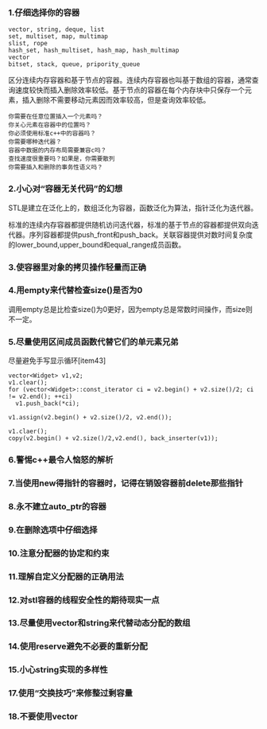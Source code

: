 ### 1.仔细选择你的容器
```
vector, string, deque, list
set, multiset, map, multimap
slist, rope
hash_set, hash_multiset, hash_map, hash_multimap
vector
bitset, stack, queue, pripority_queue
```

区分连续内存容器和基于节点的容器。连续内存容器也叫基于数组的容器，通常查询速度较快而插入删除效率较低。基于节点的容器在每个内存块中只保存一个元素，插入删除不需要移动元素因而效率较高，但是查询效率较低。

```
你需要在任意位置插入一个元素吗？
你关心元素在容器中的位置吗？
你必须使用标准c++中的容器吗？
你需要哪种迭代器？
容器中数据的内存布局需要兼容c吗？
查找速度很重要吗？如果是，你需要散列
你需要插入和删除的事务性语义吗？
```

### 2.小心对“容器无关代码”的幻想
STL是建立在泛化上的，数组泛化为容器，函数泛化为算法，指针泛化为迭代器。

标准的连续内存容器都提供随机访问迭代器，标准的基于节点的容器都提供双向迭代器。序列容器都提供push_front和push_back。关联容器提供对数时间复杂度的lower_bound,upper_bound和equal_range成员函数。

### 3.使容器里对象的拷贝操作轻量而正确

### 4.用empty来代替检查size()是否为0
调用empty总是比检查size()为0更好，因为empty总是常数时间操作，而size则不一定。

### 5.尽量使用区间成员函数代替它们的单元素兄弟
尽量避免手写显示循环[item43]

```
vector<Widget> v1,v2;
v1.clear();
for (vector<Widget>::const_iterator ci = v2.begin() + v2.size()/2; ci != v2.end(); ++ci)
  v1.push_back(*ci);

v1.assign(v2.begin() + v2.size()/2, v2.end());

v1.claer();
copy(v2.begin() + v2.size()/2,v2.end(), back_inserter(v1));
```

### 6.警惕c++最令人恼怒的解析


### 7.当使用new得指针的容器时，记得在销毁容器前delete那些指针


### 8.永不建立auto_ptr的容器


### 9.在删除选项中仔细选择

### 10.注意分配器的协定和约束


### 11.理解自定义分配器的正确用法


### 12.对stl容器的线程安全性的期待现实一点


### 13.尽量使用vector和string来代替动态分配的数组


### 14.使用reserve避免不必要的重新分配

### 15.小心string实现的多样性

### 17.使用“交换技巧”来修整过剩容量


### 18.不要使用vector<bool>